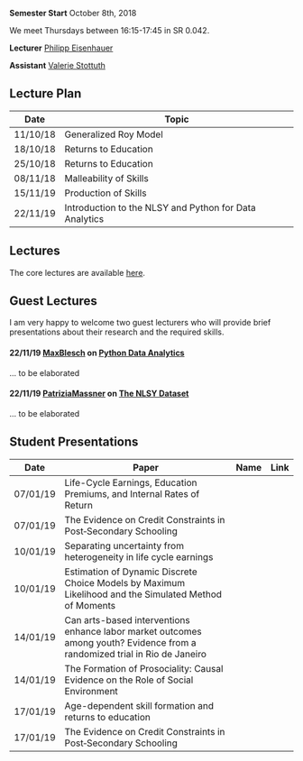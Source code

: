 
**Semester Start** October 8th, 2018

We meet Thursdays between 16:15-17:45 in SR 0.042.

**Lecturer** [Philipp Eisenhauer](https://peisenha.github.io/build/html/index.html)

**Assistant** [Valerie Stottuth](https://github.com/vstottuth)

## Lecture Plan

| Date      | Topic                                                  |
| ----------| ------------------------------------------------------ |
| 11/10/18  | Generalized Roy Model                                  |
| 18/10/18  | Returns to Education                                   |
| 25/10/18  | Returns to Education                                   |
| 08/11/18  | Malleability of Skills                                 |
| 15/11/19  | Production of Skills                                   |
| 22/11/19  | Introduction to the NLSY and Python for Data Analytics |

## Lectures

The core lectures are available [here](https://github.com/HumanCapitalEconomics/research_seminar/blob/master/README.md).


## Guest Lectures

I am very happy to welcome two guest lecturers who will provide brief presentations about their research and the required skills.

#### 22/11/19 [MaxBlesch](https://github.com/MaxBlesch) on [Python Data Analytics](https://giphy.com/gifs/13HgwGsXF0aiGY/html5)

... to be elaborated

#### 22/11/19 [PatriziaMassner](https://github.com/PatriziaMassner) on [The NLSY Dataset](https://giphy.com/gifs/13HgwGsXF0aiGY/html5)

... to be elaborated


## Student Presentations

| Date     | Paper                                                                                                                      | Name       | Link       |
| -------- | -------------------------------------------------------------------------------------------------------------------------- | ---------- | ---------- |
| 07/01/19 | Life-Cycle Earnings, Education Premiums, and Internal Rates of Return                                                      |            |            |
| 07/01/19 | The Evidence on Credit Constraints in Post‐Secondary Schooling                                                             |            |            |
| 10/01/19 | Separating uncertainty from heterogeneity in life cycle earnings                                                           |            |            |
| 10/01/19 | Estimation of Dynamic Discrete Choice Models by Maximum Likelihood and the Simulated Method of Moments                     |            |            |
| 14/01/19 | Can arts-based interventions enhance labor market outcomes among youth? Evidence from a randomized trial in Rio de Janeiro |            |            |
| 14/01/19 | The Formation of Prosociality: Causal Evidence on the Role of Social Environment                                           |            |            |
| 17/01/19 | Age-dependent skill formation and returns to education                                                                     |            |            |
| 17/01/19 | The Evidence on Credit Constraints in Post‐Secondary Schooling                                                             |            |            |

